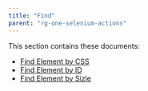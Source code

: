 ```yaml
---
title: "Find"
parent: "rg-one-selenium-actions"
---
```


This section contains these documents:

* [Find Element by CSS](rg-one-find-element-by-css)
* [Find Element by ID](rg-one-find-element-by-id)
* [Find Element by Sizle](rg-one-find-element-by-sizzle)
